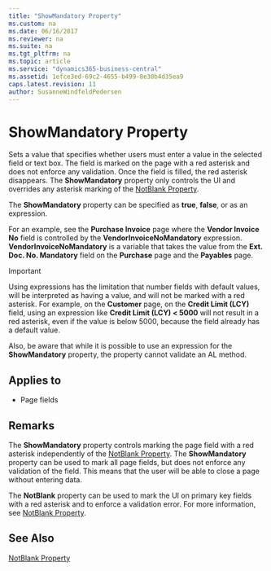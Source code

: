 ```yaml
---
title: "ShowMandatory Property"
ms.custom: na
ms.date: 06/16/2017
ms.reviewer: na
ms.suite: na
ms.tgt_pltfrm: na
ms.topic: article
ms.service: "dynamics365-business-central"
ms.assetid: 1efce3ed-69c2-4655-b499-8e30b4d35ea9
caps.latest.revision: 11
author: SusanneWindfeldPedersen
---
```


 

# ShowMandatory Property
Sets a value that specifies whether users must enter a value in the selected field or text box. The field is marked on the page with a red asterisk and does not enforce any validation. Once the field is filled, the red asterisk disappears. The **ShowMandatory** property only controls the UI and overrides any asterisk marking of the [NotBlank Property](devenv-notblank-property.md).  
  
 The **ShowMandatory** property can be specified as **true**, **false**, or as an expression.  
  
 For an example, see the **Purchase Invoice** page where the **Vendor Invoice No** field is controlled by the **VendorInvoiceNoMandatory** expression. **VendorInvoiceNoMandatory** is a variable that takes the value from the **Ext. Doc. No. Mandatory** field on the **Purchase** page and the **Payables** page.  
  
> [!IMPORTANT]  
>  Using expressions has the limitation that number fields with default values, will be interpreted as having a value, and will not be marked with a red asterisk. For example, on the **Customer** page, on the **Credit Limit (LCY)** field, using an expression like **Credit Limit (LCY) < 5000** will not result in a red asterisk, even if the value is below 5000, because the field already has a default value.  
>   
>  Also, be aware that while it is possible to use an expression for the **ShowMandatory** property, the property cannot validate an AL method.  
  
## Applies to  
  
-   Page fields  
  
## Remarks  
 The **ShowMandatory** property controls marking the page field with a red asterisk independently of the [NotBlank Property](devenv-notblank-property.md). The **ShowMandatory** property can be used to mark all page fields, but does not enforce any validation of the field. This means that the user will be able to close a page without entering data.  
  
 The **NotBlank** property can be used to mark the UI on primary key fields with a red asterisk and to enforce a validation error. For more information, see [NotBlank Property](devenv-notblank-property.md).  
  
## See Also  
 [NotBlank Property](devenv-notblank-property.md)